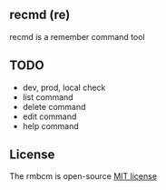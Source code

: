 recmd (re)
-----------

recmd is a remember command tool




## TODO
- dev, prod, local check
- list command
- delete command
- edit command
- help command




## License
The rmbcm is open-source [MIT license](https://opensource.org/licenses/MIT)
